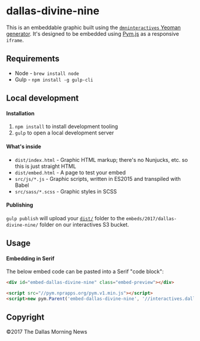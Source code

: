 # dallas-divine-nine

This is an embeddable graphic built using the [`dmninteractives` Yeoman generator](https://github.com/DallasMorningNews/generator-dmninteractives). It's designed to be embedded using [Pym.js](http://blog.apps.npr.org/pym.js/) as a responsive `iframe`.

## Requirements

- Node - `brew install node`
- Gulp - `npm install -g gulp-cli`

## Local development

#### Installation

1. `npm install` to install development tooling
2. `gulp` to open a local development server

#### What's inside

- `dist/index.html` - Graphic HTML markup; there's no Nunjucks, etc. so this is just straight HTML
- `dist/embed.html` - A page to test your embed
- `src/js/*.js` - Graphic scripts, written in ES2015 and transpiled with Babel
- `src/sass/*.scss` - Graphic styles in SCSS

#### Publishing

`gulp publish` will upload your [`dist/`](dist/) folder to the `embeds/2017/dallas-divine-nine/` folder on our interactives S3 bucket.

## Usage

#### Embedding in Serif

The below embed code can be pasted into a Serif "code block":

```html
<div id="embed-dallas-divine-nine" class="embed-preview"></div>

<script src="//pym.nprapps.org/pym.v1.min.js"></script>
<script>new pym.Parent('embed-dallas-divine-nine', '//interactives.dallasnews.com/embeds/2017/dallas-divine-nine/', {})</script>
```

## Copyright

&copy;2017 The Dallas Morning News

